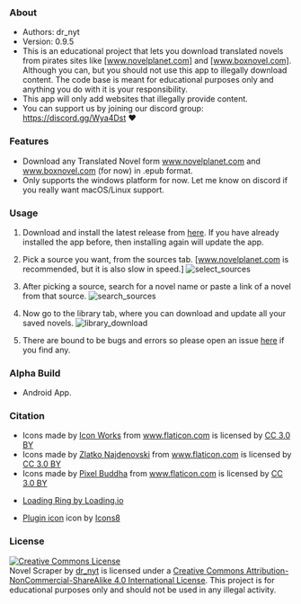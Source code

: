 ### About
 *	Authors: dr_nyt
 *	Version: 0.9.5
 * This is an educational project that lets you download translated novels from pirates sites like [www.novelplanet.com] and [www.boxnovel.com]. Although you can, but you should not use this app to illegally download content. The code base is meant for educational purposes only and anything you do with it is your responsibility.
 * This app will only add websites that illegally provide content.
  * You can support us by joining our discord group: https://discord.gg/Wya4Dst :heart:

### Features
- Download any Translated Novel form www.novelplanet.com and www.boxnovel.com (for now) in .epub format.
- Only supports the windows platform for now. Let me know on discord if you really want macOS/Linux support.

### Usage
1. Download and install the latest release from [here](https://github.com/dr-nyt/Translated-Novel-Downloader/releases). If you have already installed the app before, then installing again will update the app.

2. Pick a source you want, from the sources tab. [www.novelplanet.com is recommended, but it is also slow in speed.]
![select_sources](https://user-images.githubusercontent.com/41040912/72204947-d3b7d380-3496-11ea-893c-1f49c7654f95.png)

3. After picking a source, search for a novel name or paste a link of a novel from that source.
![search_sources](https://user-images.githubusercontent.com/41040912/72204948-d74b5a80-3496-11ea-8f73-769b714a1c41.png)

4. Now go to the library tab, where you can download and update all your saved novels.
![library_download](https://user-images.githubusercontent.com/41040912/72204952-de726880-3496-11ea-95a7-fb368672d1db.png)

5. There are bound to be bugs and errors so please open an issue [here](https://github.com/dr-nyt/Translated-Novel-Downloader/issues/) if you find any.

### Alpha Build
- Android App.

### Citation
   - <div>Icons made by <a href="https://www.flaticon.com/authors/icon-works" title="Icon Works">Icon Works</a> from <a href="https://www.flaticon.com/"                 title="Flaticon">www.flaticon.com</a> is licensed by <a href="http://creativecommons.org/licenses/by/3.0/"                 title="Creative Commons BY 3.0" target="_blank">CC 3.0 BY</a></div>
   
   - <div>Icons made by <a href="https://www.flaticon.com/authors/zlatko-najdenovski" title="Zlatko Najdenovski">Zlatko Najdenovski</a> from <a href="https://www.flaticon.com/"                 title="Flaticon">www.flaticon.com</a> is licensed by <a href="http://creativecommons.org/licenses/by/3.0/"                 title="Creative Commons BY 3.0" target="_blank">CC 3.0 BY</a></div>
   
   - <div>Icons made by <a href="https://www.flaticon.com/authors/pixel-buddha" title="Pixel Buddha">Pixel Buddha</a> from <a href="https://www.flaticon.com/"                 title="Flaticon">www.flaticon.com</a> is licensed by <a href="http://creativecommons.org/licenses/by/3.0/"                 title="Creative Commons BY 3.0" target="_blank">CC 3.0 BY</a></div>
   
   - [Loading Ring by Loading.io](https://loading.io/spinner/double-ring)
   
   - <a target="_blank" href="https://icons8.com/icons/set/plugin">Plugin icon</a> icon by <a target="_blank" href="https://icons8.com">Icons8</a>

### License
<a rel="license" href="http://creativecommons.org/licenses/by-nc-sa/4.0/"><img alt="Creative Commons License" style="border-width:0" src="https://i.creativecommons.org/l/by-nc-sa/4.0/88x31.png" /></a><br /><span xmlns:dct="http://purl.org/dc/terms/" property="dct:title">Novel Scraper</span> by <a xmlns:cc="http://creativecommons.org/ns#" href="https://github.com/dr-nyt/Translated-Novel-Downloader" property="cc:attributionName" rel="cc:attributionURL">dr_nyt</a> is licensed under a <a rel="license" href="http://creativecommons.org/licenses/by-nc-sa/4.0/">Creative Commons Attribution-NonCommercial-ShareAlike 4.0 International License</a>.
This project is for educational purposes only and should not be used in any illegal activity.
